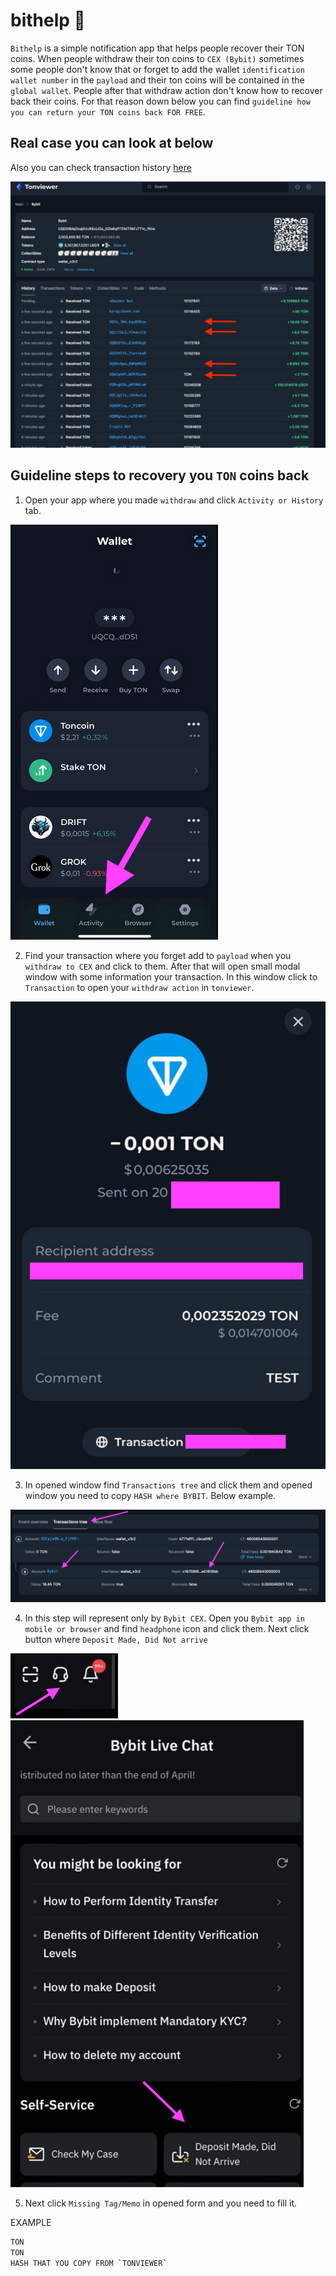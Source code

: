 # bithelp 🤖

`Bithelp` is a simple notification app that helps people recover their TON coins. When people withdraw their ton coins to `CEX (Bybit)` sometimes some people don't know that or forget to add the wallet `identification wallet number` in the `payload` and their ton coins will be contained in the `global wallet`. People after that withdraw action don't know how to recover back their coins. For that reason down below you can find `guideline how you can return your TON coins back FOR FREE`.

## Real case you can look at below

Also you can check transaction history [here](https://tonviewer.com/EQDD8dqOzaj4zUK6ziJOo_G2lx6qf1TEktTRkFJ7T1c_fPQb)

![tonviewer](/assets/tonview.jpeg)

## Guideline steps to recovery you `TON` coins back

1. Open your app where you made `withdraw` and click `Activity or History` tab.

![1](/assets/2.png)

2. Find your transaction where you forget add to `payload` when you `withdraw to CEX` and click to them. After that will open small modal window with some information your transaction. In this window click to `Transaction` to open your `withdraw action` in `tonviewer`.

![2](/assets/3.png)

3. In opened window find `Transactions tree` and click them and opened window you need to copy `HASH where BYBIT`. Below example.

![3](/assets/4.png)

4. In this step will represent only by `Bybit CEX`. Open you `Bybit app in mobile or browser` and find `headphone` icon and click them. Next click button where `Deposit Made, Did Not arrive`

![4](/assets/5.png)
![5](/assets/6.png)

5. Next click `Missing Tag/Memo` in opened form and you need to fill it.

EXAMPLE

```bash
TON
TON
HASH THAT YOU COPY FROM `TONVIEWER`
```

